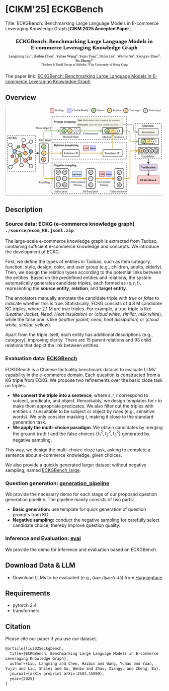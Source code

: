 # [CIKM'25] ECKGBench
Title: ECKGBench: Benchmarking Large Language Models in E-commerce Leveraging Knowledge Graph [**CIKM 2025 Accepted Paper**]

![Authors](pic/author_list.png)

The paper link: [ECKGBench: Benchmarking Large Language Models in E-commerce Leveraging Knowledge Graph](https://arxiv.org/abs/2503.15990).

## Overview
![Overview](pic/overview.png)

## Description

### Source data: ECKG (e-commerce knowledge graph) `./source/ecom_KG.jsonl.zip`

The large-scale e-commerce knowledge graph is extracted from Taobao, containing sufficient e-commerce knowledge and concepts. 
We introduce the development of ECKG. 

First, we define the types of entities in Taobao, such as item category, function, style, design, color, and user group (e.g., children, adults, elderly). Then, we design the relation types according to the potential links between the entities. Based on the predefined entities and relations, the system automatically generates candidate triples, each formed as $\langle s, r, t \rangle$, representing the **source entity**, **relation**, and **target entity**.

The annotators manually annotate the candidate triple with *true* or *false* to indicate whether this is true. 
Statistically, ECKG consists of $4.8$ M candidate KG triples, where $2.1$ M are true triples. 
For example, a true triple is like $\langle$*Leather Jacket, Need, Heat Insulation*$\rangle$ or $\langle$*cloud white, similar, milk white*$\rangle$, while the false one is like $\langle$*leather jacket, need, heat dissipation*$\rangle$ or $\langle$*cloud white, similar, yellow*$\rangle$.

Apart from the triple itself, each entity has additional descriptions (e.g., category), improving clarity.
There are $15$ parent relations and $93$ child relations that depict the link between entities.

### Evaluation data:  [ECKGBench](Datasets/ECKGBench.jsonl)

ECKGBench is a Chinese factuality benchmark dataset to evaluate LLMs' capability in the e-commerce domain. Each question is constructed from a KG triple from ECKG. We propose two refinements over the basic cloze task on triples:

- **We convert the triple into a sentence**, where $s, r, t$ correspond to subject, predicate, and object. Remarkably, we design templates for $r$ to make them appropriate predicates. We also filter out the triples with entities $s, t$ unsuitable to be subject or object by rules (e.g., sensitive words). We only consider masking $t$, making it close to the standard generation task.
- **We apply the multi-choice paradigm**. We obtain candidates by merging the ground truth $t$ and the false choices $\{t^2_1,t^2_2,t^2_3\}$ generated by negative sampling.

This way, we design the multi-choice cloze task, asking to complete a sentence about e-commerce knowledge, given choices. 

We also provide a quickly generated larger dataset without negative sampling, named [ECKGBench_large](Datasets/ECKGBench_large.jsonl).

### Question generation: [generation_pipeline](./generation_pipeline.ipynb)
We provide the necesarry demo for each stage of our proposed question generation pipeline.
The pipeline mainly consists of two parts: 
- **Basic generation:** use template for quick generation of question prompts from KG.
- **Negative sampling:** conduct the negative sampling for carefully select candidate choice, thereby improve question quality.

### Inference and Evaluation: [eval](./eval.ipynb)
We provide the demo for inference and evaluation based on ECKGBench.

## Download Data & LLM
* Download LLMs to be evaluated (e.g., `Qwen/Qwen3-4B`) from [Huggingface](https://huggingface.co/Qwen/Qwen3-4B).

## Requirements
* pytorch 2.4
* transformers

## Citation
Please cite our paper if you use our dataset.
```
@article{liu2025eckgbench,
  title={ECKGBench: Benchmarking Large Language Models in E-commerce Leveraging Knowledge Graph},
  author={Liu, Langming and Chen, Haibin and Wang, Yuhao and Yuan, Yujin and Liu, Shilei and Su, Wenbo and Zhao, Xiangyu and Zheng, Bo},
  journal={arXiv preprint arXiv:2503.15990},
  year={2025}
}
```
